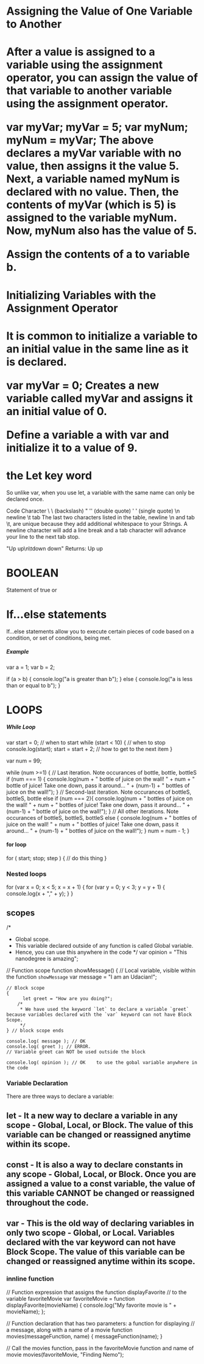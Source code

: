 <h1>Assigning the Value of One Variable to Another<h1>
After a value is assigned to a variable using the assignment operator, you can assign the value of that variable to another variable using the assignment operator.

var myVar;
myVar = 5;
var myNum;
myNum = myVar;
The above declares a myVar variable with no value, then assigns it the value 5. Next, a variable named myNum is declared with no value. Then, the contents of myVar (which is 5) is assigned to the variable myNum. Now, myNum also has the value of 5.

Assign the contents of a to variable b.


<h1>Initializing Variables with the Assignment Operator<h1>
It is common to initialize a variable to an initial value in the same line as it is declared.

var myVar = 0;
Creates a new variable called myVar and assigns it an initial value of 0.

Define a variable a with var and initialize it to a value of 9.


<h1>the Let key word</h1>
So unlike var, when you use let, a variable with the same name can only be declared once.


Code	Character
\\	\ (backslash)
\"	'' (double quote)
\'	' (single quote)
\n	newline
\t	tab
The last two characters listed in the table, newline \n and tab \t, are unique because they add additional whitespace to your Strings. A newline character will add a line break and a tab character will advance your line to the next tab stop.

"Up up\n\tdown down"
Returns:
Up up
<h1>BOOLEAN</h1>
Statement of true or 

<h1>If...else statements</h1>
If...else statements allow you to execute certain pieces of code based on a condition, or set of conditions, being met.

##### Example #####

var a = 1;
var b = 2;

if (a > b) {
  console.log("a is greater than b");
} else {
  console.log("a is less than or equal to b");
}




<h1>LOOPS</h1>

##### While Loop #####

var start = 0; // when to start
while (start < 10) { // when to stop
  console.log(start);
  start = start + 2; // how to get to the next item
}

var num = 99;

while (num >=1) {
    // Last iteration. Note occurances of bottle, bottle, bottleS
    if (num === 1) {
        console.log(num + " bottle of juice on the wall! "
                    + num + " bottle of juice! Take one down, pass it around... "
                    + (num-1) + " bottles of juice on the wall!");
    }
    // Second-last iteration. Note occurances of bottleS, bottleS, bottle
    else if (num === 2){
        console.log(num + " bottles of juice on the wall! "
                    + num + " bottles of juice! Take one down, pass it around... "
                    + (num-1) + " bottle of juice on the wall!");
    }
    // All other iterations. Note occurances of bottleS, bottleS, bottleS
    else {
        console.log(num + " bottles of juice on the wall! "
                    + num + " bottles of juice! Take one down, pass it around... "
                    + (num-1) + " bottles of juice on the wall!");
    }
    num = num - 1;
}


#### for loop ####
for ( start; stop; step ) {
  // do this thing
}

<h3>Nested loops</h3>
for (var x = 0; x < 5; x = x + 1) {
  for (var y = 0; y < 3; y = y + 1) {
    console.log(x + "," + y);
  }
}

## scopes ##

/*
 * Global scope. 
 * This variable declared outside of any function is called Global variable. 
 * Hence, you can use this anywhere in the code
 */
var opinion = "This nanodegree is amazing";

// Function scope
function showMessage() {
    // Local variable, visible within the function `showMessage`
    var message = "I am an Udacian!"; 

    // Block scope
    {
          let greet = "How are you doing?";
        /*
         * We have used the keyword `let` to declare a variable `greet` because variables declared with the `var` keyword can not have Block Scope. 
         */
    } // block scope ends

    console.log( message ); // OK
    console.log( greet ); // ERROR. 
    // Variable greet can NOT be used outside the block

    console.log( opinion ); // OK    to use the gobal variable anywhere in the code

### Variable Declaration ###
There are three ways to declare a variable:

## let - It a new way to declare a variable in any scope - Global, Local, or Block. The value of this variable can be changed or reassigned anytime within its scope.
## const - It is also a way to declare constants in any scope - Global, Local, or Block. Once you are assigned a value to a const variable, the value of this variable CANNOT be changed or reassigned throughout the code.
## var - This is the old way of declaring variables in only two scope - Global, or Local. Variables declared with the var keyword can not have Block Scope. The value of this variable can be changed or reassigned anytime within its scope.


### innline function
// Function expression that assigns the function displayFavorite 
// to the variable favoriteMovie
var favoriteMovie = function displayFavorite(movieName) {
  console.log("My favorite movie is " + movieName);
};

// Function declaration that has two parameters: a function for displaying
// a message, along with a name of a movie
function movies(messageFunction, name) {
  messageFunction(name);
}

// Call the movies function, pass in the favoriteMovie function and name of movie
movies(favoriteMovie, "Finding Nemo");